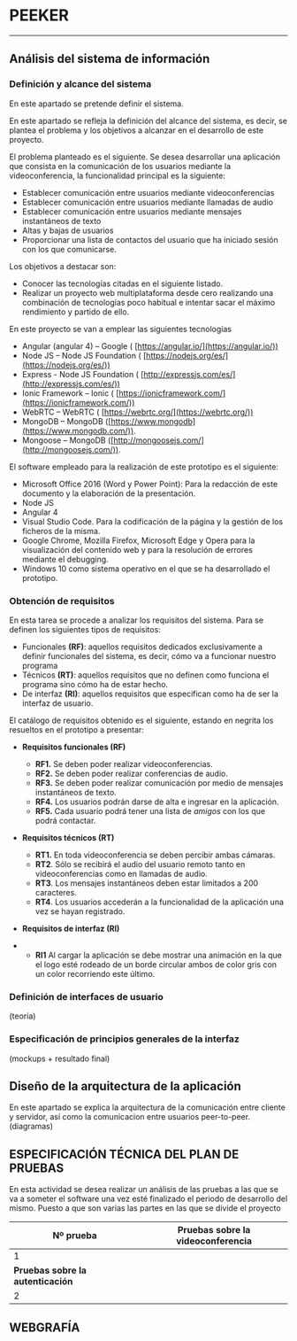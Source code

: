 # PEEKER
--------
## Análisis del sistema de información

### Definición y alcance del sistema
En este apartado se pretende definir el sistema.

En este apartado se refleja la definición del alcance del sistema, es decir, se plantea el problema y los objetivos a alcanzar en el desarrollo de este proyecto.

El problema planteado es el siguiente. Se desea desarrollar una aplicación que consista en la comunicación de los usuarios mediante la videoconferencia, la funcionalidad principal es la siguiente:

- Establecer comunicación entre usuarios mediante videoconferencias
- Establecer comunicación entre usuarios mediante llamadas de audio
- Establecer comunicación entre usuarios mediante mensajes instantáneos de texto
- Altas y bajas de usuarios
- Proporcionar una lista de contactos del usuario que ha iniciado sesión con los que comunicarse.

Los objetivos a destacar son:

- Conocer las tecnologías citadas en el siguiente listado.
- Realizar un proyecto web multiplataforma desde cero realizando una combinación de tecnologías poco habitual e intentar sacar el máximo rendimiento y partido de ello.

En este proyecto se van a emplear las siguientes tecnologías

- Angular (angular 4) – Google ( [https://angular.io/](https://angular.io/))
- Node JS – Node JS Foundation ( [https://nodejs.org/es/](https://nodejs.org/es/))
- Express - Node JS Foundation ( [http://expressjs.com/es/](http://expressjs.com/es/))
- Ionic Framework – Ionic ( [https://ionicframework.com/](https://ionicframework.com/))
- WebRTC – WebRTC ( [https://webrtc.org/](https://webrtc.org/))
- MongoDB – MongoDB ([https://www.mongodb](https://www.mongodb.com/)).
- Mongoose – MongoDB ([http://mongoosejs.com/](http://mongoosejs.com/)).

El software empleado para la realización de este prototipo es el siguiente:

- Microsoft Office 2016 (Word y Power Point): Para la redacción de este documento y la elaboración de la presentación.
- Node JS
- Angular 4
- Visual Studio Code. Para la codificación de la página y la gestión de los ficheros de la misma.
- Google Chrome, Mozilla Firefox, Microsoft Edge y Opera para la visualización del contenido web y para la resolución de errores mediante el debugging.
- Windows 10 como sistema operativo en el que se ha desarrollado el prototipo.

### Obtención de requisitos

En esta tarea se procede a analizar los requisitos del sistema. Para se definen los siguientes tipos de requisitos:
-   Funcionales **(RF)**: aquellos requisitos dedicados exclusivamente a definir funcionales del sistema, es decir, cómo va a funcionar nuestro programa
-   Técnicos **(RT)**: aquellos requisitos que no definen como funciona el programa sino cómo ha de estar hecho.
-   De interfaz **(RI)**: aquellos requisitos que especifican como ha de ser la interfaz de usuario.

El catálogo de requisitos obtenido es el siguiente, estando en negrita los resueltos en el prototipo a presentar:

- **Requisitos funcionales (RF)**
    - **RF1.** Se deben poder realizar videoconferencias.
    - **RF2.** Se deben poder realizar conferencias de audio.
    - **RF3.** Se deben poder realizar comunicación por medio de mensajes instantáneos de texto.
    - **RF4.** Los usuarios podrán darse de alta e ingresar en la aplicación.
    - **RF5.** Cada usuario podrá tener una lista de *amigos* con los que podrá contactar.
- **Requisitos técnicos (RT)**
    - **RT1.** En toda videoconferencia se deben percibir ambas cámaras.
    - **RT2**. Sólo se recibirá el audio del usuario remoto tanto en videoconferencias como en llamadas de audio.
    - **RT3**. Los mensajes instantáneos deben estar limitados a 200 caracteres.
    - **RT4**. Los usuarios accederán a la funcionalidad de la aplicación una vez se hayan registrado.

- **Requisitos de interfaz (RI)**

-
    - **RI1** Al cargar la aplicación se debe mostrar una animación en la que el logo esté rodeado de un borde circular ambos de color gris con un color recorriendo este último.

### Definición de interfaces de usuario
(teoría)
### Especificación de principios generales de la interfaz
(mockups + resultado final)
## Diseño de la arquitectura de la aplicación
En este apartado se explica la arquitectura de la comunicación entre cliente y servidor, así como la comunicacion entre usuarios peer-to-peer.
(diagramas)
## ESPECIFICACIÓN TÉCNICA DEL PLAN DE PRUEBAS

En esta actividad se desea realizar un análisis de las pruebas a las que se va a someter el software una vez esté finalizado el periodo de desarrollo del mismo. Puesto a que son varias las partes en las que se divide el proyecto

| **Nº prueba** | **Pruebas sobre la videoconferencia** |
| --- | --- |
| 1 |   |
| **Pruebas sobre la autenticación** |
| 2 |   |

## WEBGRAFÍA

